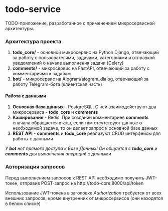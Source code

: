 # todo-service
TODO-приложение, разработанное с применением микросервисной архитектуры.

### Архитектура проекта
1. **todo_core/** - основной микросервис на Python Django, отвечающий за работу с пользователями, задачами, категориями и отправкой уведомлений о начале выполнения задачи (Celery)
2. **comments/** - микросервис на FastAPI, отвечающий за работу с комментариями к задачам
3. **bot/** - микросервис на Aiogram/aiogram_dialog, отвечающий за работу Telegram-бота (клиентская часть)

#### Работа с данными
1. **Основная база данных** - PostgreSQL. С ней взаимодействуют два микросервиса - **todo_core** и **comments**
2. **Кэширование** - Redis. При создании комментариев **comments** сначала обращается в кэш, если там отсутствуют данные о необходимой задаче, то он делает запрос к основной базе данных
3. **REST API** - **comments** и **todo_core** реализуют CRUD интерфейсы для работы с данными

*У **bot** нет прямого доступа к Базе Данных! Он общается с **todo_core** и **comments** для выполнения операций с данными*

### Авторизация запросов
Перед выполнением запросов к REST API необходимо получить JWT-токен, отправив POST-запрос на http://todo-core:8000/api/token

Использование JWT-токена в заголовке *Authorization* требуется от всех внешних запросов, кроме внутренних от микросервисов (они находятся в белом списке)
